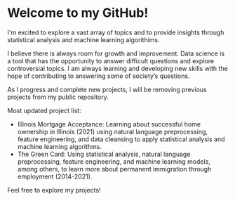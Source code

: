 # Welcome to my GitHub!

I'm excited to explore a vast array of topics and to provide insights through statistical analysis and machine learning algorithims. 

I believe there is always room for growth and improvement. Data science is a tool that has the opportunity to answer difficult questions and explore controversial topics. I am always learning and developing new skills with the hope of contributing to answering some of society’s questions. 

As I progress and complete new projects, I will be removing previous projects from my public repository.

Most updated project list:
- Illinois Mortgage Acceptance: Learning about successful home ownership in Illinois (2021) using natural language preprocessing, feature engineering, and data cleansing to apply statistical analysis and machine learning algorithms.
- The Green Card: Using statistical analysis, natural language preprocessing, feature engineering, and machine learning models, among others, to learn more about permanent immigration through employment (2014-2021).

Feel free to explore my projects!

<!---
tdyk9098/tdyk9098 is a ✨ special ✨ repository because its `README.md` (this file) appears on your GitHub profile.
You can click the Preview link to take a look at your changes.
--->
